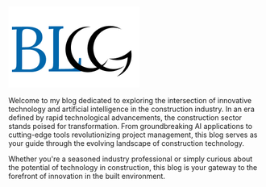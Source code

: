 ![CG Blog](assets\BLCG.png)

Welcome to my blog dedicated to exploring the intersection of innovative technology and artificial intelligence in the construction industry. In an era defined by rapid technological advancements, the construction sector stands poised for transformation. From groundbreaking AI applications to cutting-edge tools revolutionizing project management, this blog serves as your guide through the evolving landscape of construction technology.

 Whether you're a seasoned industry professional or simply curious about the potential of technology in construction, this blog is your gateway to the forefront of innovation in the built environment.
